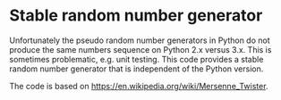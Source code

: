 # Stable random number generator

Unfortunately the pseudo random number generators in Python do not produce the same 
numbers sequence on Python 2.x versus 3.x. This is sometimes problematic, e.g. unit testing. 
This code provides a stable random number generator that is independent of the Python version.

The code is based on https://en.wikipedia.org/wiki/Mersenne_Twister.
